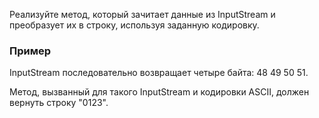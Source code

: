 Реализуйте метод, который зачитает данные из InputStream и преобразует их в строку, используя заданную кодировку.

### Пример

InputStream последовательно возвращает четыре байта: 48 49 50 51.

Метод, вызванный для такого InputStream и кодировки ASCII, должен вернуть строку "0123".
